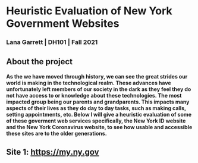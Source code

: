 # Heuristic Evaluation of New York Government Websites
### Lana Garrett | DH101 | Fall 2021
## About the project
#### As the we have moved through history, we can see the great strides our world is making in the technological realm. These advances have unfortunately left members of our society in the dark as they feel they do not have access to or knowledge about these technologies. The most impacted group being our parents and grandparents. This impacts many aspects of their lives as they do day to day tasks, such as making calls, setting appointments, etc. Below I will give a heuristic evaluation of some of these goverment web services specifically, the New York ID website and the New York Coronavirus website, to see how usable and accessible these sites are to the older generations.
## Site 1: https://my.ny.gov
